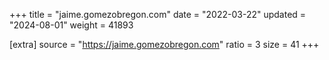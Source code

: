 +++
title = "jaime.gomezobregon.com"
date = "2022-03-22"
updated = "2024-08-01"
weight = 41893

[extra]
source = "https://jaime.gomezobregon.com"
ratio = 3
size = 41
+++
